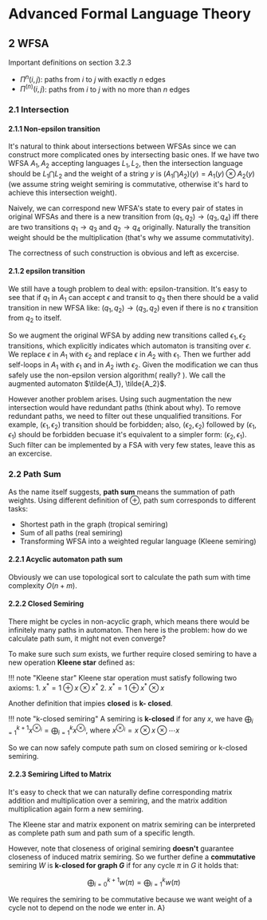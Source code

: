 # Advanced Formal Language Theory

## 2 WFSA

Important definitions on section 3.2.3

+ $\Pi^n(i, j)$: paths from $i$ to $j$ with exactly $n$ edges
+ $\Pi^{(n)}(i, j)$: paths from $i$ to $j$ with no more than $n$ edges

### 2.1 Intersection

#### 2.1.1 Non-epsilon transition

It's natural to think about intersections between WFSAs since we can construct more complicated ones by intersecting basic ones. If we have two WFSA $A_1, A_2$ accepting languages $L_1, L_2$, then the intersection language should be $L_1 \bigcap L_2$ and the weight of a string $y$ is $(A_1 \bigcap A_2)(y) = A_1(y) \otimes A_2(y)$ (we assume string weight semiring is commutative, otherwise it's hard to achieve this intersection weight). 

Naively, we can correspond new WFSA's state to every pair of states in original WFSAs and there is a new transition from $(q_1, q_2) \rightarrow (q_3, q_4)$ iff there are two transitions $q_1 \rightarrow q_3$ and $q_2 \rightarrow q_4$ originally. Naturally the transition weight should be the multiplication (that's why we assume commutativity).

The correctness of such construction is obvious and left as excercise.

#### 2.1.2 epsilon transition

We still have a tough problem to deal with: epsilon-transition. It's easy to see that if $q_1$ in $A_1$ can accept $\epsilon$ and transit to $q_3$ then there should be a valid transition in new WFSA like: $(q_1, q_2) \rightarrow (q_3, q_2)$ even if there is no $\epsilon$ transition from $q_2$ to itself.

So we augment the original WFSA by adding new transitions called $\epsilon_1, \epsilon_2$ transitions, which explicitly indicates which automaton is transiting over $\epsilon$. We replace $\epsilon$ in $A_1$ with $\epsilon_2$ and replace $\epsilon$ in $A_2$ with $\epsilon_1$. Then we further add self-loops in $A_1$ with $\epsilon_1$ and in $A_2$ iwth $\epsilon_2$. Given the modification we can thus safely use the non-epsilon version algorithm( really? ). We call the augmented automaton $\tilde{A_1}, \tilde{A_2}$.

However another problem arises. Using such augmentation the new intersection would have redundant paths (think about why). To remove redundant paths, we need to filter out these unqualified transitions. For example, $(\epsilon_1, \epsilon_2)$ transition should be forbidden; also, $(\epsilon_2, \epsilon_2)$ followed by $(\epsilon_1, \epsilon_1)$ should be forbidden becuase it's equivalent to a simpler form: $(\epsilon_2, \epsilon_1)$. Such filter can be implemented by a FSA with very few states, leave this as an excercise.

### 2.2 Path Sum

As the name itself suggests, **path sum** means the summation of path weights. Using different definition of $\oplus$, path sum corresponds to different tasks:

+ Shortest path in the graph (tropical semiring)
+ Sum of all paths (real semiring)
+ Transforming WFSA into a weighted regular language (Kleene semiring)

#### 2.2.1 Acyclic automaton path sum

Obviously we can use topological sort to calculate the path sum with time complexity $O(n + m)$.

#### 2.2.2 Closed Semiring

There might be cycles in non-acyclic graph, which means there would be infinitely many paths in automaton. Then here is the problem: how do we calculate path sum, it might not even converge?

To make sure such *sum* exists, we further require closed semiring to have a new operation **Kleene star** defined as:

!!! note "Kleene star"
    Kleene star operation must satisfy following two axioms:
    1. $x^* = 1 \oplus x \otimes x^*$
    2. $x^* = 1 \oplus x^* \otimes x$

Another definition that impies **closed** is **k- closed**.

!!! note "k-closed semiring"
    A semiring is **k-closed** if for any $x$, we have $\bigoplus_{i=1}^{k + 1} x^{\otimes_i} = \bigoplus_{i=1}^{k} x^{\otimes_i}$, where $x^{\otimes_i} = x \otimes x \otimes \cdots x$

So we can now safely compute path sum on closed semiring or k-closed semiring.

#### 2.2.3 Semiring Lifted to Matrix

It's easy to check that we can naturally define corresponding matrix addition and multiplication over a semiring, and the matrix addition multiplication again form a new semiring.

The Kleene star and matrix exponent on matrix semiring can be interpreted as complete path sum and path sum of a specific length.

However, note that closeness of original semiring **doesn't** guarantee closeness of induced matrix semiring. So we further define a **commutative** semiring $W$ is **k-closed for graph $G$** if for any cycle $\pi$ in $G$ it holds that:

$$
\bigoplus_{i=0}^{k+1} w(\pi) = \bigoplus_{i=1}^{k} w(\pi)
$$

We requires the semiring to be commutative because we want weight of a cycle not to depend on the node we enter in.
A}



